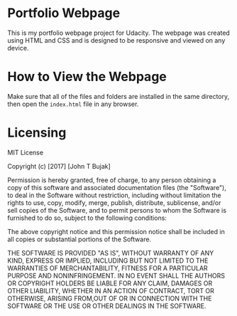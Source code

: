 # Portfolio Webpage
This is my portfolio webpage project for Udacity. The webpage was created using HTML and CSS and is designed to be responsive and viewed on any device.

# How to View the Webpage
Make sure that all of the files and folders are installed in the same directory, then open the `index.html` file in any browser.

# Licensing

MIT License

Copyright (c) [2017] [John T Bujak]

Permission is hereby granted, free of charge, to any person obtaining a copy of this software and associated documentation files (the "Software"), to deal in the Software without restriction, including without limitation the rights to use, copy, modify, merge, publish, distribute, sublicense, and/or sell copies of the Software, and to permit persons to whom the Software is furnished to do so, subject to the following conditions:

The above copyright notice and this permission notice shall be included in all copies or substantial portions of the Software.

THE SOFTWARE IS PROVIDED "AS IS", WITHOUT WARRANTY OF ANY KIND, EXPRESS OR IMPLIED, INCLUDING BUT NOT LIMITED TO THE WARRANTIES OF MERCHANTABILITY, FITNESS FOR A PARTICULAR PURPOSE AND NONINFRINGEMENT. IN NO EVENT SHALL THE AUTHORS OR COPYRIGHT HOLDERS BE LIABLE FOR ANY CLAIM, DAMAGES OR OTHER LIABILITY, WHETHER IN AN ACTION OF CONTRACT, TORT OR OTHERWISE, ARISING FROM,OUT OF OR IN CONNECTION WITH THE SOFTWARE OR THE USE OR OTHER DEALINGS IN THE SOFTWARE.
